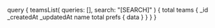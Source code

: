 query {
    teamsList(
        queries: [],
        search: "[SEARCH]"
    ) {
        total
        teams {
            _id
            _createdAt
            _updatedAt
            name
            total
            prefs {
                data
            }
        }
    }
}
